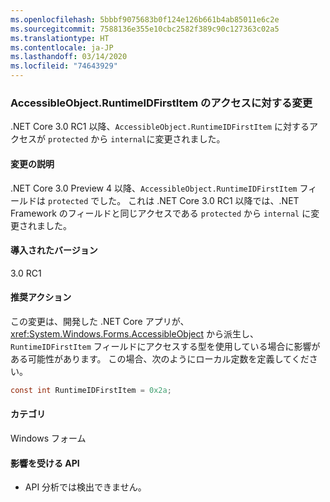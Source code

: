 ```yaml
---
ms.openlocfilehash: 5bbbf9075683b0f124e126b661b4ab85011e6c2e
ms.sourcegitcommit: 7588136e355e10cbc2582f389c90c127363c02a5
ms.translationtype: HT
ms.contentlocale: ja-JP
ms.lasthandoff: 03/14/2020
ms.locfileid: "74643929"
---
```

### <a name="change-of-access-for-accessibleobjectruntimeidfirstitem"></a>AccessibleObject.RuntimeIDFirstItem のアクセスに対する変更

.NET Core 3.0 RC1 以降、`AccessibleObject.RuntimeIDFirstItem` に対するアクセスが `protected` から `internal`に変更されました。

#### <a name="change-description"></a>変更の説明

.NET Core 3.0 Preview 4 以降、`AccessibleObject.RuntimeIDFirstItem` フィールドは `protected` でした。 これは .NET Core 3.0 RC1 以降では、.NET Framework のフィールドと同じアクセスである `protected` から `internal` に変更されました。

#### <a name="version-introduced"></a>導入されたバージョン

3.0 RC1

#### <a name="recommended-action"></a>推奨アクション

この変更は、開発した .NET Core アプリが、<xref:System.Windows.Forms.AccessibleObject> から派生し、`RuntimeIDFirstItem` フィールドにアクセスする型を使用している場合に影響がある可能性があります。 この場合、次のようにローカル定数を定義してください。

```csharp
const int RuntimeIDFirstItem = 0x2a;
```

#### <a name="category"></a>カテゴリ

Windows フォーム

#### <a name="affected-apis"></a>影響を受ける API

- API 分析では検出できません。

<!-- 

### Affected APIs

- Not detectable via API analysis.

-->

